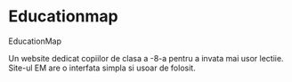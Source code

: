 # Educationmap
EducationMap

Un website dedicat copiilor de clasa a -8-a pentru a invata mai usor lectiie.
Site-ul EM are o interfata simpla si usoar de folosit.
